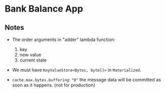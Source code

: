 # Bank Balance App

## Notes
- The order arguments in "adder" lambda function:
    1. key
    2. new value
    3. current state

- We must have ```KeyValueStore<Bytes, byte[]>``` in ```Materialized```.

- ```cache.max.bytes.buffering```: ```"0"``` the message data will be committed as soon as it happens. (not for production)
